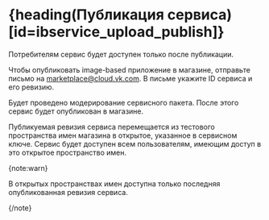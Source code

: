 # {heading(Публикация сервиса)[id=ibservice_upload_publish]}

Потребителям сервис будет доступен только после публикации.

Чтобы опубликовать image-based приложение в магазине, отправьте письмо на [marketplace@cloud.vk.com](mailto:marketplace@cloud.vk.com). В письме укажите ID сервиса и его ревизию.

Будет проведено модерирование сервисного пакета. После этого сервис будет опубликован в магазине.

Публикуемая ревизия сервиса перемещается из тестового пространства имен магазина в открытое, указанное в сервисном ключе. Сервис будет доступен всем пользователям, имеющим доступ в это открытое пространство имен.

{note:warn}

В открытых пространствах имен доступна только последняя опубликованная ревизия сервиса.

{/note}
